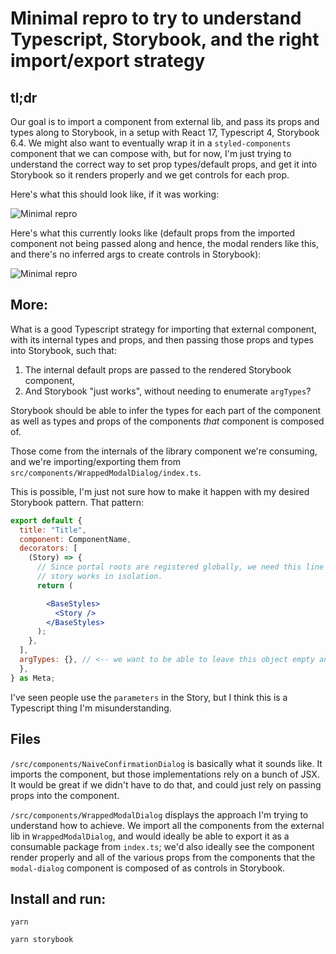 # Minimal repro to try to understand Typescript, Storybook, and the right import/export strategy

## tl;dr

Our goal is to import a component from external lib, and pass its props and types along to Storybook, in a setup with React 17, Typescript 4, Storybook 6.4. We might also want to eventually wrap it in a `styled-components` component that we can compose with, but for now, I'm just trying to understand the correct way to set prop types/default props, and get it into Storybook so it renders properly and we get controls for each prop.

Here's what this should look like, if it was working:

![Minimal repro](https://media.giphy.com/media/G6wwwZFYKjwnKvncNu/giphy.gif)

Here's what this currently looks like (default props from the imported component not being passed along and hence, the modal renders like this, and there's no inferred args to create controls in Storybook):

![Minimal repro](https://media.giphy.com/media/vAmVAKVZJXvrXx3sxV/giphy.gif)

## More:

What is a good Typescript strategy for importing that external component, with its internal types and props, and then passing those props and types into Storybook, such that:

1. The internal default props are passed to the rendered Storybook component,
2. And Storybook "just works", without needing to enumerate `argTypes`?

Storybook should be able to infer the types for each part of the component as well as types and props of the components _that_ component is composed of.

Those come from the internals of the library component we're consuming, and we're importing/exporting them from `src/components/WrappedModalDialog/index.ts`.

This is possible, I'm just not sure how to make it happen with my desired Storybook pattern.
That pattern:

```jsx
export default {
  title: "Title",
  component: ComponentName,
  decorators: [
    (Story) => {
      // Since portal roots are registered globally, we need this line so that each storybook
      // story works in isolation.
      return (

        <BaseStyles>
          <Story />
        </BaseStyles>
      );
    },
  ],
  argTypes: {}, // <-- we want to be able to leave this object empty and let Storybook infer props and types for Controls from the imported components' props
  },
} as Meta;
```

I've seen people use the `parameters` in the Story, but I think this is a Typescript thing I'm misunderstanding.

## Files

`/src/components/NaiveConfirmationDialog` is basically what it sounds like. It imports the component, but those implementations rely on a bunch of JSX. It would be great if we didn't have to do that, and could just rely on passing props into the component.

`/src/components/WrappedModalDialog` displays the approach I'm trying to understand how to achieve. We import all the components from the external lib in `WrappedModalDialog`, and would ideally be able to export it as a consumable package from `index.ts`; we'd also ideally see the component render properly and all of the various props from the components that the `modal-dialog` component is composed of as controls in Storybook.

## Install and run:

`yarn`

`yarn storybook`
